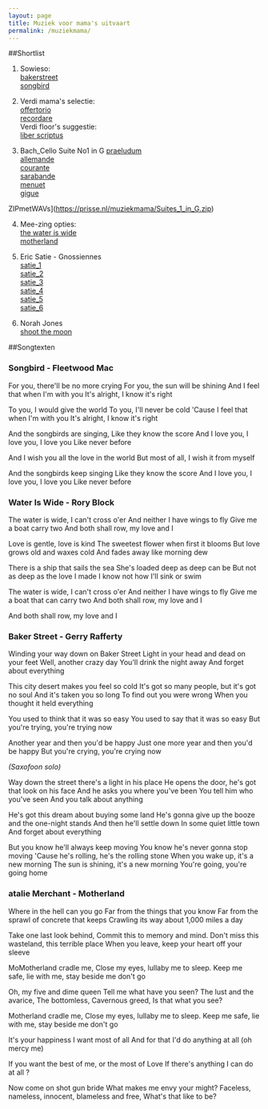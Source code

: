 ```yaml
---
layout: page
title: Muziek voor mama's uitvaart
permalink: /muziekmama/
---
```


##Shortlist

1) Sowieso:  
[bakerstreet](https://prisse.net/muziekmama/bakerstreet.mp3)  
[songbird](https://prisse.net/muziekmama/songbird.mp3)

2) Verdi mama's selectie:  
[offertorio](https://prisse.net/muziekmama/offertorio.mp3)  
[recordare](https://prisse.net/muziekmama/recordare.mp3)  
Verdi floor's suggestie:  
[liber scriptus](https://prisse.net/muziekmama/liberscriptus.mp3)  

3) Bach_Cello Suite No1 in G
[praeludum](https://prisse.net/muziekmama/praeludum.mp3)   
[allemande](https://prisse.net/muziekmama/allemande.mp3)  
[courante](https://prisse.net/muziekmama/courante.mp3)  
[sarabande](https://prisse.net/muziekmama/sarabande.mp3)  
[menuet](https://prisse.net/muziekmama/menuet.mp3)  
[gigue](https://prisse.net/muziekmama/gigue.mp3)  

ZIPmetWAVs](https://prisse.nl/muziekmama/Suites_1_in_G.zip)

4) Mee-zing opties:   
[the water is wide](https://prisse.net/muziekmama/thewateriswide.mp3)  
[motherland](https://prisse.net/muziekmama/motherland.mp3)  

5) Eric Satie - Gnossiennes  
[satie_1](https://prisse.net/muziekmama/satie_01.mp3)  
[satie_2](https://prisse.net/muziekmama/satie_02.mp3)  
[satie_3](https://prisse.net/muziekmama/satie_03.mp3)  
[satie_4](https://prisse.net/muziekmama/satie_04.mp3)  
[satie_5](https://prisse.net/muziekmama/satie_05.mp3)  
[satie_6](https://prisse.net/muziekmama/satie_06.mp3)  

6) Norah Jones  
[shoot the moon](https://prisse.net/muziekmama/shootthemoon.mp3)  

##Songtexten

### Songbird - Fleetwood Mac

For you, there'll be no more crying
For you, the sun will be shining
And I feel that when I'm with you
It's alright, I know it's right

To you, I would give the world
To you, I'll never be cold
'Cause I feel that when I'm with you
It's alright, I know it's right

And the songbirds are singing,
Like they know the score
And I love you, I love you, I love you
Like never before

And I wish you all the love in the world
But most of all, I wish it from myself

And the songbirds keep singing
Like they know the score
And I love you, I love you, I love you
Like never before


### Water Is Wide - Rory Block

The water is wide, I can't cross o'er
And neither I have wings to fly
Give me a boat carry two
And both shall row, my love and I

Love is gentle, love is kind
The sweetest flower when first it blooms
But love grows old and waxes cold
And fades away like morning dew

There is a ship that sails the sea
She's loaded deep as deep can be
But not as deep as the love I made
I know not how I'll sink or swim

The water is wide, I can't cross o'er
And neither I have wings to fly
Give me a boat that can carry two
And both shall row, my love and I

And both shall row, my love and I

### Baker Street - Gerry Rafferty

Winding your way down on Baker Street
Light in your head and dead on your feet
Well, another crazy day
You'll drink the night away
And forget about everything

This city desert makes you feel so cold
It's got so many people, but it's got no soul
And it's taken you so long
To find out you were wrong
When you thought it held everything

You used to think that it was so easy
You used to say that it was so easy
But you're trying, you're trying now

Another year and then you'd be happy
Just one more year and then you'd be happy
But you're crying, you're crying now

*(Saxofoon solo)*

Way down the street there's a light in his place
He opens the door, he's got that look on his face
And he asks you where you've been
You tell him who you've seen
And you talk about anything

He's got this dream about buying some land
He's gonna give up the booze and the one-night stands
And then he'll settle down
In some quiet little town
And forget about everything

But you know he'll always keep moving
You know he's never gonna stop moving
'Cause he's rolling, he's the rolling stone
When you wake up, it's a new morning
The sun is shining, it's a new morning
You're going, you're going home

### atalie Merchant - Motherland

Where in the hell can you go
Far from the things that you know
Far from the sprawl of concrete that keeps Crawling its way
about 1,000 miles a day

Take one last look behind,
Commit this to memory and mind.
Don't miss this wasteland, this terrible place
When you leave, keep your heart off your sleeve

MoMotherland cradle me,
Close my eyes, lullaby me to sleep.
Keep me safe, lie with me, stay beside me don't go

Oh, my five and dime queen
Tell me what have you seen?
The lust and the avarice,
The bottomless, Cavernous greed,
Is that what you see?

Motherland cradle me,
Close my eyes, lullaby me to sleep.
Keep me safe, lie with me, stay beside me don't go

It's your happiness I want most of all
And for that I'd do anything at all (oh mercy me)

If you want the best of me, or the most of Love
If there's anything I can do at all ?

Now come on shot gun bride
What makes me envy your might?
Faceless, nameless, innocent, blameless and free,
What's that like to be?
